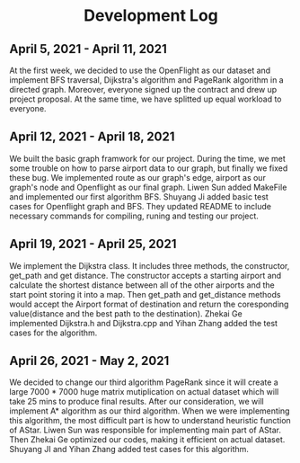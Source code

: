 <h1 align="center">Development Log</h1>

## April 5, 2021 - April 11, 2021
  At the first week, we decided to use the OpenFlight as our dataset and implement BFS traversal, Dijkstra's algorithm and PageRank algorithm in a directed graph. Moreover, everyone signed up the contract and drew up project proposal. At the same time, we have splitted up equal workload to everyone. 

## April 12, 2021 - April 18, 2021
  We built the basic graph framwork for our project. During the time, we met some trouble on how to parse airport data to our graph, but finally we fixed these bug.
  We implemented route as our graph's edge, airport as our graph's node and Openflight as our final graph. Liwen Sun added MakeFile and implemented our first algorithm BFS. Shuyang Ji added basic test cases for Openflight graph and BFS. They updated README to include necessary commands for compiling, runing and testing our project.

## April 19, 2021 - April 25, 2021
  We implement the Dijkstra class. It includes three methods, the constructor, get_path and get distance. The constructor accepts a starting airport and calculate the shortest distance between all of the other airports and the start point storing it into a map. Then get_path and get_distance methods would accept the Airport format of destination and return the coresponding value(distance and the best path to the destination). Zhekai Ge implemented Dijkstra.h and Dijkstra.cpp and Yihan Zhang added the test cases for the algorithm.


## April 26, 2021 - May 2, 2021
  We decided to change our third algorithm PageRank since it will create a large 7000 * 7000 huge matrix mutiplication on actual dataset which will take 25 mins to produce final results. After our consideration, we will implement A* algorithm as our third algorithm. When we were implementing this algorithm, the most difficult part is how to understand heuristic function of AStar. Liwen Sun was responsible for implementing main part of AStar. Then Zhekai Ge optimized our codes, making it efficient on actual dataset. Shuyang JI and Yihan Zhang added test cases for this algorithm.
